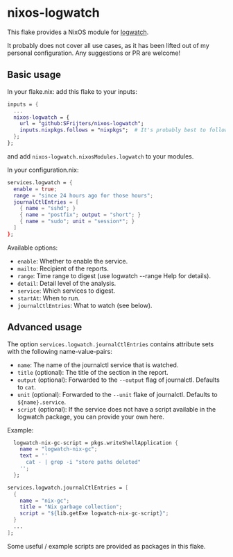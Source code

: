 # nixos-logwatch

This flake provides a NixOS module for [logwatch](https://sourceforge.net/projects/logwatch/).

It probably does not cover all use cases, as it has been lifted out of my personal configuration.
Any suggestions or PR are welcome!

## Basic usage

In your flake.nix: add this flake to your inputs:

```nix
inputs = {
  ...
  nixos-logwatch = {
    url = "github:SFrijters/nixos-logwatch";
    inputs.nixpkgs.follows = "nixpkgs";  # It's probably best to follow your existing nixpkgs
  };
};
```

and add `nixos-logwatch.nixosModules.logwatch` to your modules.

In your configuration.nix:

```nix
services.logwatch = {
  enable = true;
  range = "since 24 hours ago for those hours";
  journalCtlEntries = [
    { name = "sshd"; }
    { name = "postfix"; output = "short"; }
    { name = "sudo"; unit = "session*"; }
  ]
};
```

Available options:
* `enable`: Whether to enable the service.
* `mailto`: Recipient of the reports.
* `range`: Time range to digest (use logwatch --range Help for details).
* `detail`: Detail level of the analysis.
* `service`: Which services to digest.
* `startAt`: When to run.
* `journalCtlEntries`: What to watch (see below).

## Advanced usage

The option `services.logwatch.journalCtlEntries` contains attribute sets with the following name-value-pairs:

* `name`: The name of the journalctl service that is watched.
* `title` (optional): The title of the section in the report.
* `output` (optional): Forwarded to the `--output` flag of journalctl. Defaults to `cat`.
* `unit` (optional): Forwarded to the `--unit` flake of journalctl. Defaults to `${name}.service`.
* `script` (optional): If the service does not have a script available in the logwatch package, you can provide your own here.

Example:

```nix
  logwatch-nix-gc-script = pkgs.writeShellApplication {
    name = "logwatch-nix-gc";
    text = ''
      cat - | grep -i "store paths deleted"
    '';
  };
```

```nix
services.logwatch.journalCtlEntries = [
  {
    name = "nix-gc";
    title = "Nix garbage collection";
    script = "${lib.getExe logwatch-nix-gc-script}";
  }
  ...
];
```

Some useful / example scripts are provided as packages in this flake.
